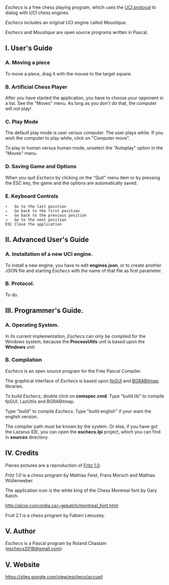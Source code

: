 
*Eschecs* is a free chess playing program, which uses the [UCI protocol](http://www.shredderchess.com/chess-info/features/uci-universal-chess-interface.html) to dialog with UCI chess engines.

*Eschecs* includes an original UCI engine called *Moustique*.

*Eschecs* and *Moustique* are open source programs written in Pascal.

## I. User's Guide

### A. Moving a piece

To move a piece, drag it with the mouse to the target square.

### B. Artificial Chess Player

After you have started the application, you have to choose your opponent in a list. See the "Moves" menu. As long as you don't do that, the computer will not play!

### C. Play Mode

The default play mode is user versus computer. The user plays white. If you wish the computer to play white, click on "Computer move".

To play in human versus human mode, unselect the "Autoplay" option in the "Moves" menu. 

### D. Saving Game and Options

When you quit *Eschecs* by clicking on the "Quit" menu item or by pressing the ESC key, the game and the options are automatically saved.

### E. Keyboard Controls

    ↑   Go to the last position
    ↓   Go back to the first position
    ←   Go back to the previous position
    →   Go to the next position
    ESC Close the application

## II. Advanced User's Guide

### A. Installation of a new UCI engine.

To install a new engine, you have to edit **engines.json**, or to create another JSON file and starting *Eschecs* with the name of that file as first parameter.

### B. Protocol.

To do.

## III. Programmer's Guide.

### A. Operating System.

In its current implementation, *Eschecs* can only be compiled for the Windows system, because the **ProcessUtils** unit is based upon the **Windows** unit.

### B. Compilation

*Eschecs* is an open source program for the Free Pascal Compiler.

The graphical interface of *Eschecs* is based upon [fpGUI][1] and [BGRABitmap][2] libraries.

To build *Eschecs*, double click on **comspec.cmd**. Type "build.lib" to compile fpGUI, LazUtils and BGRABitmap.

Type "build" to compile *Eschecs*. Type "build english" if your want the english version.

The compiler path must be known by the system. Or else, if you have got the Lazarus IDE, you can open the **eschecs.lpi** project, which you can find in **sources** directory.

## IV. Credits

Pieces pictures are a reproduction of [Fritz 1.0].

*Fritz 1.0* is a chess program by Mathias Feist, Frans Morsch and Mathias Wüllenweber.

The application icon is the white king of the Chess Montreal font by Gary Katch.

<http://alcor.concordia.ca/~gpkatch/montreal_font.html>

Fruit 2.1 is a chess program by Fabien Letouzey.

## V. Author

*Eschecs* is a Pascal program by Roland Chastain (eschecs2018@gmail.com).

## V. Website

<https://sites.google.com/view/eschecs/accueil> 

[1]: https://github.com/graemeg/fpGUI 
[2]: https://github.com/bgrabitmap/bgrabitmap
[Fritz 1.0]: http://www.top-5000.nl/cp.htm
